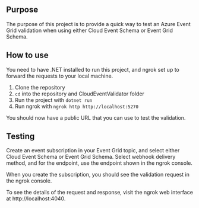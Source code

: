 ## Purpose

The purpose of this project is to provide a quick way to test an Azure Event Grid validation
when using either Cloud Event Schema or Event Grid Schema.

## How to use

You need to have .NET installed to run this project, and ngrok set up to 
forward the requests to your local machine.

1. Clone the repository
2. `cd` into the repository and CloudEventValidator folder
3. Run the project with `dotnet run`
4. Run ngrok with `ngrok http http://localhost:5270`

You should now have a public URL that you can use to test the validation.

## Testing

Create an event subscription in your Event Grid topic, and select either Cloud Event Schema or Event Grid Schema.
Select webhook delivery method, and for the endpoint, use the endpoint shown in the ngrok console.

When you create the subscription, you should see the validation request in the ngrok console.

To see the details of the request and response, visit the ngrok web interface at http://localhost:4040.
